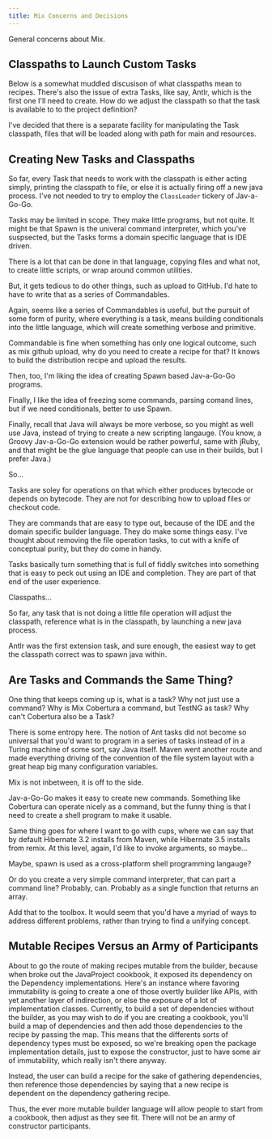 ```yaml
---
title: Mix Concerns and Decisions
---
```

General concerns about Mix.

## Classpaths to Launch Custom Tasks

Below is a somewhat muddled discusison of what classpaths mean to recipes.
There's also the issue of extra Tasks, like say, Antlr, which is the first one
I'll need to create. How do we adjust the classpath so that the task is
available to to the project definition?

I've decided that there is a separate facility for manipulating the Task
classpath, files that will be loaded along with path for main and resources.

## Creating New Tasks and Classpaths

So far, every Task that needs to work with the classpath is either acting
simply, printing the classpath to file, or else it is actually firing off a new
java process. I've not needed to try to employ the `ClassLoader` tickery of
Jav-a-Go-Go.

Tasks may be limited in scope. They make little programs, but not quite. It
might be that Spawn is the univeral command interpreter, which you've
suspsected, but the Tasks forms a domain specific language that is IDE driven.

There is a lot that can be done in that language, copying files and what not, to
create little scripts, or wrap around common utilities.

But, it gets tedious to do other things, such as upload to GitHub. I'd hate to
have to write that as a series of Commandables.

Again, seems like a series of Commandables is useful, but the pursuit of some
form of purity, where everything is a task, means building conditionals into the
little language, which will create something verbose and primitive.

Commandable is fine when something has only one logical outcome, such as mix
github upload, why do you need to create a recipe for that? It knows to build
the distribution recipe and upload the results.

Then, too, I'm liking the idea of creating Spawn based Jav-a-Go-Go programs.

Finally, I like the idea of freezing some commands, parsing comand lines, but if
we need conditionals, better to use Spawn.

Finally, recall that Java will always be more verbose, so you might as well use
Java, instead of trying to create a new scripting langauge. (You know, a Groovy
Jav-a-Go-Go extension would be rather powerful, same with jRuby, and that might
be the glue language that people can use in their builds, but I prefer Java.)

So...

Tasks are soley for operations on that which either produces bytecode or depends
on bytecode. They are not for describing how to upload files or checkout code.

They are commands that are easy to type out, because of the IDE and the domain
specific builder language. They do make some things easy. I've thought about
removing the file operation tasks, to cut with a knife of conceptual purity, but
they do come in handy.

Tasks basically turn something that is full of fiddly switches into something
that is easy to peck out using an IDE and completion. They are part of that end
of the user experience.

Classpaths...

So far, any task that is not doing a little file operation will adjust the
classpath, reference what is in the classpath, by launching a new java process.

Antlr was the first extension task, and sure enough, the easiest way to get the
classpath correct was to spawn java within.

## Are Tasks and Commands the Same Thing?

One thing that keeps coming up is, what is a task? Why not just use a command?
Why is Mix Cobertura a command, but TestNG as task? Why can't Cobertura also be
a Task?

There is some entropy here. The notion of Ant tasks did not become so universal
that you'd want to program in a series of tasks instead of in a Turing machine
of some sort, say Java itself. Maven went another route and made everything
driving of the convention of the file system layout with a great heap big many
configuration variables.

Mix is not inbetween, it is off to the side.

Jav-a-Go-Go makes it easy to create new commands. Something like Cobertura can
operate nicely as a command, but the funny thing is that I need to create a
shell program to make it usable.

Same thing goes for where I want to go with cups, where we can say that by
default Hibernate 3.2 installs from Maven, while Hibernate 3.5 installs from
remix. At this level, again, I'd like to invoke arguments, so maybe...

Maybe, spawn is used as a cross-platform shell programming langauge?

Or do you create a very simple command interpreter, that can part a command
line? Probably, can. Probably as a single function that returns an array.

Add that to the toolbox. It would seem that you'd have a myriad of ways to
address different problems, rather than trying to find a unifying concept.

## Mutable Recipes Versus an Army of Participants

About to go the route of making recipes mutable from the builder, because when
broke out the JavaProject cookbook, it exposed its dependency on the Dependency
implementations. Here's an instance where favoring immutability is going to
create a one of those overtly builder like APIs, with yet another layer of
indirection, or else the exposure of a lot of implementation classes. Currently,
to build a set of dependencies without the builder, as you may wish to do if you
are creating a cookbook, you'll build a map of dependencies and then add those
dependencies to the recipe by passing the map. This means that the differents
sorts of dependency types must be exposed, so we're breaking open the package
implementation details, just to expose the constructor, just to have some air of
immutability, which really isn't there anyway.

Instead, the user can build a recipe for the sake of gathering dependencies,
then reference those dependencies by saying that a new recipe is dependent on
the dependency gathering recipe.

Thus, the ever more mutable builder language will allow people to start from a
cookbook, then adjust as they see fit. There will not be an army of constructor
participants.
